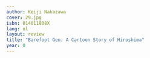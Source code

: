 ```yaml
---
author: Keiji Nakazawa
cover: 29.jpg
isbn: 014011808X
lang: nl
layout: review
title: "Barefoot Gen: A Cartoon Story of Hiroshima"
year: 0
---
```

